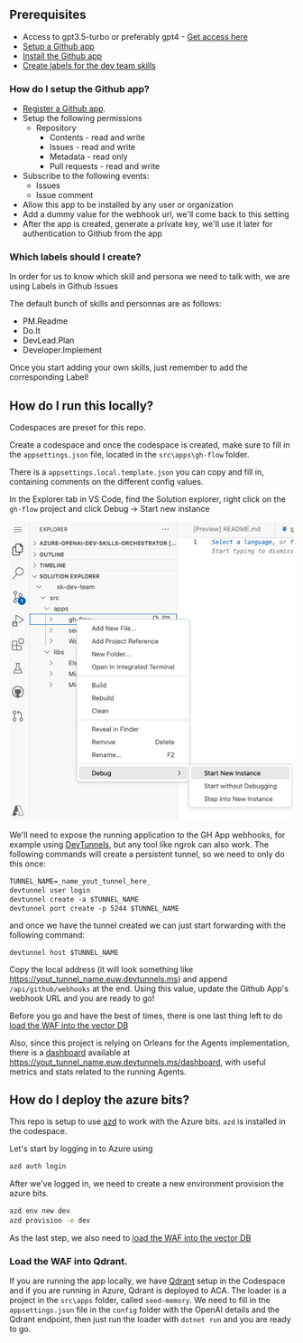 ## Prerequisites

- Access to gpt3.5-turbo or preferably gpt4 - [Get access here](https://learn.microsoft.com/en-us/azure/ai-services/openai/overview#how-do-i-get-access-to-azure-openai)
- [Setup a Github app](#how-do-i-setup-the-github-app)
- [Install the Github app](https://docs.github.com/en/apps/using-github-apps/installing-your-own-github-app)
- [Create labels for the dev team skills](#which-labels-should-i-create)

### How do I setup the Github app?

- [Register a Github app](https://docs.github.com/en/apps/creating-github-apps/registering-a-github-app/registering-a-github-app).
- Setup the following permissions
    - Repository 
        - Contents - read and write
        - Issues - read and write
        - Metadata - read only
        - Pull requests - read and write
- Subscribe to the following events:
    - Issues
    - Issue comment
- Allow this app to be installed by any user or organization
- Add a dummy value for the webhook url, we'll come back to this setting
- After the app is created, generate a private key, we'll use it later for authentication to Github from the app

### Which labels should I create?

In order for us to know which skill and persona we need to talk with, we are using Labels in Github Issues

The default bunch of skills and personnas are as follows:
- PM.Readme
- Do.It
- DevLead.Plan
- Developer.Implement

Once you start adding your own skills, just remember to add the corresponding Label!

## How do I run this locally?

Codespaces are preset for this repo.

Create a codespace and once the codespace is created, make sure to fill in the `appsettings.json` file, located in the `src\apps\gh-flow` folder.

There is a `appsettings.local.template.json` you can copy and fill in, containing comments on the different config values.

In the Explorer tab in VS Code, find the Solution explorer, right click on the `gh-flow` project and click Debug -> Start new instance

![Alt text](./images/solution-explorer.png)

We'll need to expose the running application to the GH App webhooks, for example using [DevTunnels](https://learn.microsoft.com/en-us/azure/developer/dev-tunnels/overview), but any tool like ngrok can also work.
The following commands will create a persistent tunnel, so we need to only do this once:
```
TUNNEL_NAME=_name_yout_tunnel_here_
devtunnel user login
devtunnel create -a $TUNNEL_NAME
devtunnel port create -p 5244 $TUNNEL_NAME
```
and once we have the tunnel created we can just start forwarding with the following command:

```
devtunnel host $TUNNEL_NAME
```

Copy the local address (it will look something like https://yout_tunnel_name.euw.devtunnels.ms) and append `/api/github/webhooks` at the end. Using this value, update the Github App's webhook URL and you are ready to go!

Before you go and have the best of times, there is one last thing left to do [load the WAF into the vector DB](#load-the-waf-into-qdrant)

Also, since this project is relying on Orleans for the Agents implementation, there is a [dashboard](https://github.com/OrleansContrib/OrleansDashboard) available at https://yout_tunnel_name.euw.devtunnels.ms/dashboard, with useful metrics and stats related to the running Agents.


## How do I deploy the azure bits?

This repo is setup to use  [azd](https://learn.microsoft.com/en-us/azure/developer/azure-developer-cli/overview) to work with the Azure bits. `azd` is installed in the codespace.

Let's start by logging in to Azure using
```bash
azd auth login
```

After we've logged in, we need to create a new environment provision the azure bits.

```bash
azd env new dev
azd provision -e dev
```

As the last step, we also need to [load the WAF into the vector DB](#load-the-waf-into-qdrant)

### Load the WAF into Qdrant. 

If you are running the app locally, we have [Qdrant](https://qdrant.tech/) setup in the Codespace and if you are running in Azure, Qdrant is deployed to ACA.
The loader is a project in the `src\apps` folder, called `seed-memory`. We need to fill in the `appsettings.json` file in the `config` folder with the OpenAI details and the Qdrant endpoint, then just run the loader with `dotnet run` and you are ready to go.